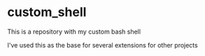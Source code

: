 # custom_shell
This is a repository with my custom bash shell

I've used this as the base for several extensions for other projects
